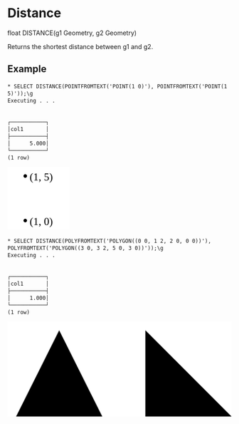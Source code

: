 # Distance #

float DISTANCE(g1 Geometry, g2 Geometry)

Returns the shortest distance between g1 and g2.

## Example ##

    * SELECT DISTANCE(POINTFROMTEXT('POINT(1 0)'), POINTFROMTEXT('POINT(1 5)'));\g
    Executing . . .


    ┌───────────┐
    │col1       │
    ├───────────┤
    │      5.000│
    └───────────┘
    (1 row)

![DistancePoint](distance.svg)

    * SELECT DISTANCE(POLYFROMTEXT('POLYGON((0 0, 1 2, 2 0, 0 0))'), POLYFROMTEXT('POLYGON((3 0, 3 2, 5 0, 3 0))'));\g
    Executing . . .


    ┌───────────┐
    │col1       │
    ├───────────┤
    │      1.000│
    └───────────┘
    (1 row)

![DistancePolygon](distance2.svg)
